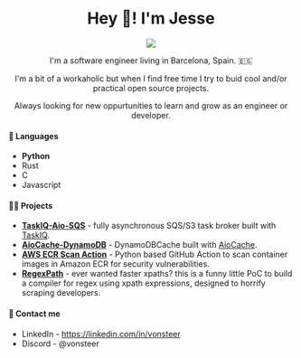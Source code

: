 <div align="center">
  <h1>Hey 👋! I'm Jesse </h1>
  <a href="https://github.com/anuraghazra/github-readme-stats">
    <img src="https://github-readme-stats.vercel.app/api/?username=vonsteer&show_icons=true&theme=great-gatsby">
  </a>
  <br/>
  <p> </p>
  <p>I'm a software engineer living in Barcelona, Spain. 🇪🇸 </p>
  <p>I'm a bit of a workaholic but when I find free time I try to buid cool and/or practical open source projects. </p>
  <p>Always looking for new oppurtunities to learn and grow as an engineer or developer.</p>
</div>

#### 📖 Languages
- **Python**
- Rust
- C
- Javascript

#### 👩‍🏭 Projects
- **[TaskIQ-Aio-SQS](https://github.com/vonsteer/taskiq-aio-sqs)** - fully asynchronous SQS/S3 task broker built with [TaskIQ](https://github.com/taskiq-python/taskiq).
- **[AioCache-DynamoDB](https://github.com/vonsteer/aiocache-dynamodb)** - DynamoDBCache built with [AioCache](https://github.com/aio-libs/aiocache).
- **[AWS ECR Scan Action](https://github.com/marketplace/actions/aws-ecr-security-report)** - Python based GitHub Action to scan container images in Amazon ECR for security vulnerabilities.
- **[RegexPath](https://github.com/vonsteer/regexpath)** - ever wanted faster xpaths? this is a funny little PoC to build a compiler for regex using xpath expressions, designed to horrify scraping developers.


#### 💬 Contact me
* LinkedIn - https://linkedin.com/in/vonsteer
* Discord - @vonsteer

